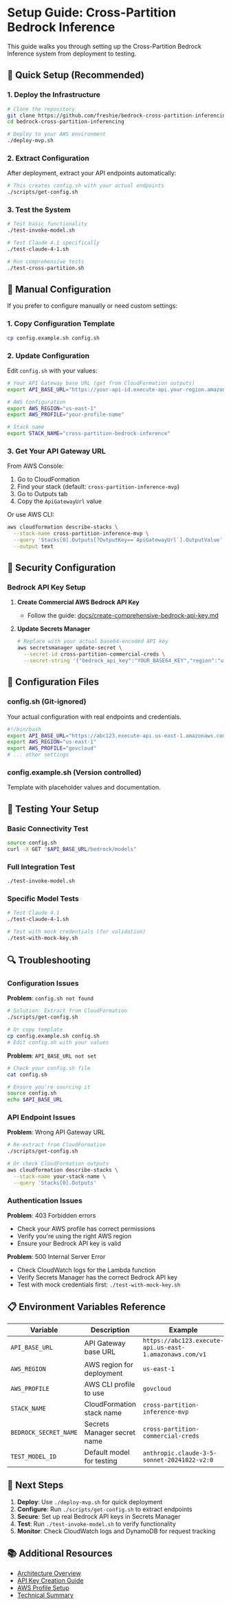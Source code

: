 # Setup Guide: Cross-Partition Bedrock Inference

This guide walks you through setting up the Cross-Partition Bedrock Inference system from deployment to testing.

## 🚀 Quick Setup (Recommended)

### 1. Deploy the Infrastructure

```bash
# Clone the repository
git clone https://github.com/freshie/bedrock-cross-partition-inferencing.git
cd bedrock-cross-partition-inferencing

# Deploy to your AWS environment
./deploy-mvp.sh
```

### 2. Extract Configuration

After deployment, extract your API endpoints automatically:

```bash
# This creates config.sh with your actual endpoints
./scripts/get-config.sh
```

### 3. Test the System

```bash
# Test basic functionality
./test-invoke-model.sh

# Test Claude 4.1 specifically
./test-claude-4-1.sh

# Run comprehensive tests
./test-cross-partition.sh
```

## 🔧 Manual Configuration

If you prefer to configure manually or need custom settings:

### 1. Copy Configuration Template

```bash
cp config.example.sh config.sh
```

### 2. Update Configuration

Edit `config.sh` with your values:

```bash
# Your API Gateway base URL (get from CloudFormation outputs)
export API_BASE_URL="https://your-api-id.execute-api.your-region.amazonaws.com/v1"

# AWS Configuration
export AWS_REGION="us-east-1"
export AWS_PROFILE="your-profile-name"

# Stack name
export STACK_NAME="cross-partition-bedrock-inference"
```

### 3. Get Your API Gateway URL

From AWS Console:
1. Go to CloudFormation
2. Find your stack (default: `cross-partition-inference-mvp`)
3. Go to Outputs tab
4. Copy the `ApiGatewayUrl` value

Or use AWS CLI:
```bash
aws cloudformation describe-stacks \
  --stack-name cross-partition-inference-mvp \
  --query 'Stacks[0].Outputs[?OutputKey==`ApiGatewayUrl`].OutputValue' \
  --output text
```

## 🔐 Security Configuration

### Bedrock API Key Setup

1. **Create Commercial AWS Bedrock API Key**
   - Follow the guide: [docs/create-comprehensive-bedrock-api-key.md](create-comprehensive-bedrock-api-key.md)

2. **Update Secrets Manager**
   ```bash
   # Replace with your actual base64-encoded API key
   aws secretsmanager update-secret \
     --secret-id cross-partition-commercial-creds \
     --secret-string '{"bedrock_api_key":"YOUR_BASE64_KEY","region":"us-east-1"}'
   ```

## 📁 Configuration Files

### config.sh (Git-ignored)
Your actual configuration with real endpoints and credentials.

```bash
#!/bin/bash
export API_BASE_URL="https://abc123.execute-api.us-east-1.amazonaws.com/v1"
export AWS_REGION="us-east-1"
export AWS_PROFILE="govcloud"
# ... other settings
```

### config.example.sh (Version controlled)
Template with placeholder values and documentation.

## 🧪 Testing Your Setup

### Basic Connectivity Test
```bash
source config.sh
curl -X GET "$API_BASE_URL/bedrock/models"
```

### Full Integration Test
```bash
./test-invoke-model.sh
```

### Specific Model Tests
```bash
# Test Claude 4.1
./test-claude-4-1.sh

# Test with mock credentials (for validation)
./test-with-mock-key.sh
```

## 🔍 Troubleshooting

### Configuration Issues

**Problem**: `config.sh not found`
```bash
# Solution: Extract from CloudFormation
./scripts/get-config.sh

# Or copy template
cp config.example.sh config.sh
# Edit config.sh with your values
```

**Problem**: `API_BASE_URL not set`
```bash
# Check your config.sh file
cat config.sh

# Ensure you're sourcing it
source config.sh
echo $API_BASE_URL
```

### API Endpoint Issues

**Problem**: Wrong API Gateway URL
```bash
# Re-extract from CloudFormation
./scripts/get-config.sh

# Or check CloudFormation outputs
aws cloudformation describe-stacks \
  --stack-name your-stack-name \
  --query 'Stacks[0].Outputs'
```

### Authentication Issues

**Problem**: 403 Forbidden errors
- Check your AWS profile has correct permissions
- Verify you're using the right AWS region
- Ensure your Bedrock API key is valid

**Problem**: 500 Internal Server Error
- Check CloudWatch logs for the Lambda function
- Verify Secrets Manager has the correct Bedrock API key
- Test with mock credentials first: `./test-with-mock-key.sh`

## 📋 Environment Variables Reference

| Variable | Description | Example |
|----------|-------------|---------|
| `API_BASE_URL` | API Gateway base URL | `https://abc123.execute-api.us-east-1.amazonaws.com/v1` |
| `AWS_REGION` | AWS region for deployment | `us-east-1` |
| `AWS_PROFILE` | AWS CLI profile to use | `govcloud` |
| `STACK_NAME` | CloudFormation stack name | `cross-partition-inference-mvp` |
| `BEDROCK_SECRET_NAME` | Secrets Manager secret name | `cross-partition-commercial-creds` |
| `TEST_MODEL_ID` | Default model for testing | `anthropic.claude-3-5-sonnet-20241022-v2:0` |

## 🎯 Next Steps

1. **Deploy**: Use `./deploy-mvp.sh` for quick deployment
2. **Configure**: Run `./scripts/get-config.sh` to extract endpoints
3. **Secure**: Set up real Bedrock API keys in Secrets Manager
4. **Test**: Run `./test-invoke-model.sh` to verify functionality
5. **Monitor**: Check CloudWatch logs and DynamoDB for request tracking

## 📚 Additional Resources

- [Architecture Overview](../ARCHITECTURE.md)
- [API Key Creation Guide](create-comprehensive-bedrock-api-key.md)
- [AWS Profile Setup](aws-profile-guide.md)
- [Technical Summary](TECHNICAL_SUMMARY.md)